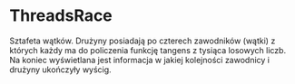 # ThreadsRace
Sztafeta wątków. Drużyny posiadają po czterech zawodników (wątki) z których każdy ma do policzenia funkcję tangens z tysiąca losowych liczb. Na koniec wyświetlana jest informacja w jakiej kolejności zawodnicy i drużyny ukończyły wyścig.
